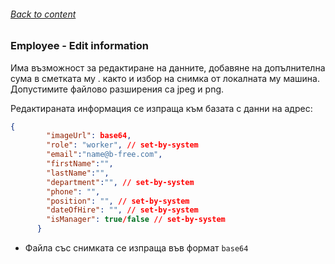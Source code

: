 ###### [Back to content](/README.md)

### Employee - Edit information

Има възможност за редактиране на данните, добавяне на допълнителна сума в сметката му . както и избор на снимка от локалната му машина. Допустимите файлово разширения са jpeg и png.

Редактираната информация се изпраща към базата с данни на адрес:

```json
{
        "imageUrl": base64,
        "role": "worker", // set-by-system
        "email":"name@b-free.com",
        "firstName":"",
        "lastName":"",
        "department":"", // set-by-system
        "phone": "",
        "position": "", // set-by-system
        "dateOfHire": "", // set-by-system
        "isManager": true/false // set-by-system
      }
```

- Файла със снимката се изпраща във формат `base64`
